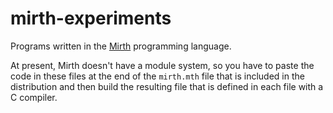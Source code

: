 # mirth-experiments

Programs written in the [Mirth](https://github.com/mirth-lang/mirth) programming language.

At present, Mirth doesn't have a module system, so you have to paste the code in these files at the end of the `mirth.mth` file that is included in the distribution and then build the resulting file that is defined in each file with a C compiler.
